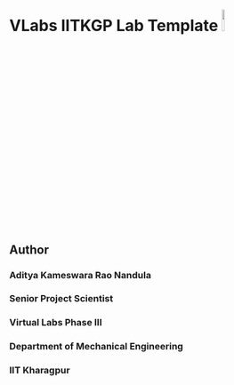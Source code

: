 # VLabs IITKGP Lab Template <img src="images/iitkgp.png" width="10%">


## Author

### Aditya Kameswara Rao Nandula 
### Senior Project Scientist
### Virtual Labs Phase III
### Department of Mechanical Engineering 
### IIT Kharagpur